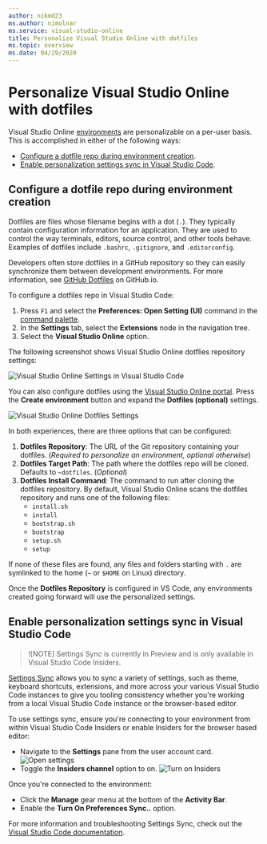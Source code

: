 ```yaml
---
author: nikmd23
ms.author: nimolnar
ms.service: visual-studio-online
title: Personalize Visual Studio Online with dotfiles
ms.topic: overview
ms.date: 04/29/2020
---
```


# Personalize Visual Studio Online with dotfiles

Visual Studio Online [environments](../overview/what-is-vsonline.md#environments) are personalizable on a per-user basis. This is accomplished in either of the following ways:

- [Configure a dotfile repo during environment creation](#configure-a-doftfile-repo-during-environment-creation).
- [Enable personalization settings sync in Visual Studio Code](#enable-personalization-settings-sync-in-visual-studio-code).

## Configure a dotfile repo during environment creation

Dotfiles are files whose filename begins with a dot (`.`). They typically contain configuration information for an application. They are used to control the way terminals, editors, source control, and other tools behave. Examples of dotfiles include `.bashrc`, `.gitignore`, and `.editorconfig`.

Developers often store dotfiles in a GitHub repository so they can easily synchronize them between development environments. For more information, see [GitHub Dotfiles](https://dotfiles.github.io/) on GitHub.io.

To configure a dotfiles repo in Visual Studio Code:

1. Press `F1` and select the **Preferences: Open Setting (UI)** command in the [command palette](https://code.visualstudio.com/docs/getstarted/userinterface#_command-palette).
1. In the **Settings** tab, select the **Extensions** node in the navigation tree.
1. Select the **Visual Studio Online** option.

The following screenshot shows Visual Studio Online dotflies repository settings:

![Visual Studio Online Settings in Visual Studio Code](../images/personalizing-dotfiles-vsc.png)

You can also configure dotfiles using the [Visual Studio Online portal](https://online.visualstudio.com). Press the **Create environment** button and expand the **Dotfiles (optional)** settings.

![Visual Studio Online Dotfiles Settings](../images/personalizing-dotfiles-vso.png)

In both experiences, there are three options that can be configured:

1. **Dotfiles Repository**: The URL of the Git repository containing your dotfiles. (*Required to personalize an environment, optional otherwise*)
2. **Dotfiles Target Path**: The path where the dotfiles repo will be cloned. Defaults to `~dotfiles`. (*Optional*)
3. **Dotfiles Install Command**: The command to run after cloning the dotfiles repository. By default, Visual Studio Online scans the dotfiles repository and runs one of the following files:
    - `install.sh`
    - `install`
    - `bootstrap.sh`
    - `bootstrap`
    - `setup.sh`
    - `setup`

If none of these files are found, any files and folders starting with `.` are symlinked to the home (`~` or `$HOME` on Linux) directory.

Once the **Dotfiles Repository** is configured in VS Code, any environments created going forward will use the personalized settings.

## Enable personalization settings sync in Visual Studio Code

> ![NOTE]
> Settings Sync is currently in Preview and is only available in Visual Studio Code Insiders.

[Settings Sync](https://code.visualstudio.com/docs/editor/settings-sync) allows you to sync a variety of settings, such as theme, keyboard shortcuts, extensions, and more across your various Visual Studio Code instances to give you tooling consistency whether you're working from a local Visual Studio Code instance or the browser-based editor.

To use settings sync, ensure you're connecting to your environment from within Visual Studio Code Insiders or enable Insiders for the browser based editor:

- Navigate to the **Settings** pane from the user account card.
  ![Open settings](../images/access-settings.png)
- Toggle the **Insiders channel** option to on.
  ![Turn on Insiders](../images/settings-pane.png)

Once you're connected to the environment:

- Click the **Manage** gear menu at the bottom of the **Activity Bar**.
- Enable the **Turn On Preferences Sync..** option.

For more information and troubleshooting Settings Sync, check out the [Visual Studio Code documentation](https://code.visualstudio.com/docs/editor/settings-sync).
